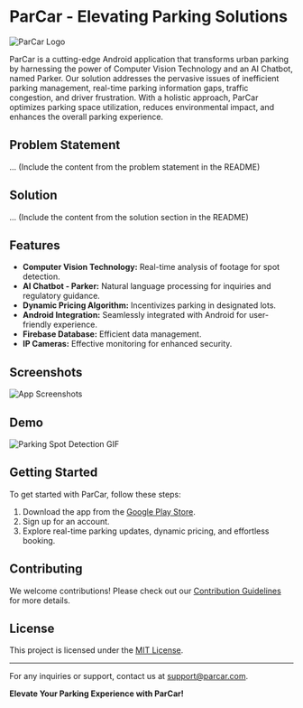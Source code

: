 # ParCar - Elevating Parking Solutions

![ParCar Logo](parcar_logo.png)

ParCar is a cutting-edge Android application that transforms urban parking by harnessing the power of Computer Vision Technology and an AI Chatbot, named Parker. Our solution addresses the pervasive issues of inefficient parking management, real-time parking information gaps, traffic congestion, and driver frustration. With a holistic approach, ParCar optimizes parking space utilization, reduces environmental impact, and enhances the overall parking experience.

## Problem Statement

... (Include the content from the problem statement in the README)

## Solution

... (Include the content from the solution section in the README)

## Features

- **Computer Vision Technology:** Real-time analysis of footage for spot detection.
- **AI Chatbot - Parker:** Natural language processing for inquiries and regulatory guidance.
- **Dynamic Pricing Algorithm:** Incentivizes parking in designated lots.
- **Android Integration:** Seamlessly integrated with Android for user-friendly experience.
- **Firebase Database:** Efficient data management.
- **IP Cameras:** Effective monitoring for enhanced security.

## Screenshots

![App Screenshots](app_screenshots.png)

## Demo

![Parking Spot Detection GIF](parking_detection.gif)

## Getting Started

To get started with ParCar, follow these steps:
1. Download the app from the [Google Play Store](#).
2. Sign up for an account.
3. Explore real-time parking updates, dynamic pricing, and effortless booking.

## Contributing

We welcome contributions! Please check out our [Contribution Guidelines](CONTRIBUTING.md) for more details.

## License

This project is licensed under the [MIT License](LICENSE).

---

For any inquiries or support, contact us at [support@parcar.com](mailto:support@parcar.com).

**Elevate Your Parking Experience with ParCar!**

